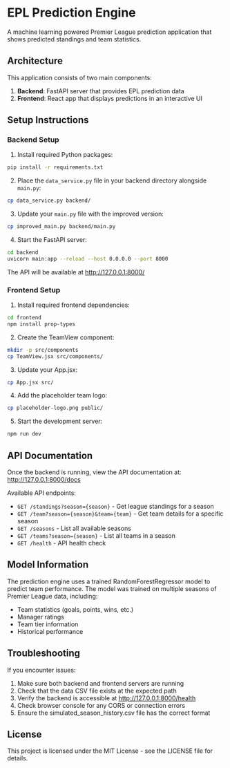 # EPL Prediction Engine

A machine learning powered Premier League prediction application that shows predicted standings and team statistics.

## Architecture

This application consists of two main components:

1. **Backend**: FastAPI server that provides EPL prediction data
2. **Frontend**: React app that displays predictions in an interactive UI

## Setup Instructions

### Backend Setup

1. Install required Python packages:

```bash
pip install -r requirements.txt
```

2. Place the `data_service.py` file in your backend directory alongside `main.py`:

```bash
cp data_service.py backend/
```

3. Update your `main.py` file with the improved version:

```bash
cp improved_main.py backend/main.py
```

4. Start the FastAPI server:

```bash
cd backend
uvicorn main:app --reload --host 0.0.0.0 --port 8000
```

The API will be available at http://127.0.0.1:8000/

### Frontend Setup

1. Install required frontend dependencies:

```bash
cd frontend
npm install prop-types
```

2. Create the TeamView component:

```bash
mkdir -p src/components
cp TeamView.jsx src/components/
```

3. Update your App.jsx:

```bash
cp App.jsx src/
```

4. Add the placeholder team logo:

```bash
cp placeholder-logo.png public/
```

5. Start the development server:

```bash
npm run dev
```

## API Documentation

Once the backend is running, view the API documentation at:
http://127.0.0.1:8000/docs

Available API endpoints:

- `GET /standings?season={season}` - Get league standings for a season
- `GET /team?season={season}&team={team}` - Get team details for a specific season
- `GET /seasons` - List all available seasons
- `GET /teams?season={season}` - List all teams in a season
- `GET /health` - API health check

## Model Information

The prediction engine uses a trained RandomForestRegressor model to predict team performance. The model was trained on multiple seasons of Premier League data, including:

- Team statistics (goals, points, wins, etc.)
- Manager ratings
- Team tier information
- Historical performance

## Troubleshooting

If you encounter issues:

1. Make sure both backend and frontend servers are running
2. Check that the data CSV file exists at the expected path
3. Verify the backend is accessible at http://127.0.0.1:8000/health
4. Check browser console for any CORS or connection errors
5. Ensure the simulated_season_history.csv file has the correct format

## License

This project is licensed under the MIT License - see the LICENSE file for details.